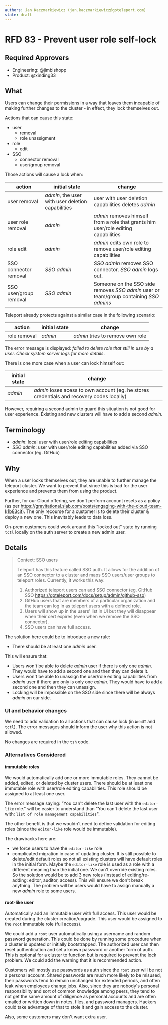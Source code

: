 ```yaml
---
authors: Jan Kaczmarkiewicz (jan.kaczmarkiewicz@goteleport.com)
state: draft
---
```


# RFD 83 - Prevent user role self-lock

## Required Approvers

- Engineering: @jimbishopp
- Product: @xinding33

## What

Users can change their permissions in a way that leaves them incapable of making further changes to the cluster - in effect, they lock themselves out.

Actions that can cause this state:

- user
  - removal
  - role unassigment
- role
  - edit
- SSO
  - connector removal
  - user/group removal

Those actions will cause a lock when:

| action                 | initial state                                     | change                                                                                 |
| ---------------------- | ------------------------------------------------- | -------------------------------------------------------------------------------------- |
| user removal           | _admin_, the user with user deletion capabilities | user with user deletion capabilities deletes _admin_                                   |
| user role removal      | _admin_                                           | _admin_ removes himself from a role that grants him user/role editing capabilities     |
| role edit              | _admin_                                           | _admin_ edits own role to remove user/role editing capabilities                        |
| SSO connector removal  | _SSO admin_                                       | _SSO admin_ removes SSO connector. _SSO admin_ logs out.                               |
| SSO user/group removal | _SSO admin_                                       | Someone on the SSO side removes _SSO admin_ user or team/group containing _SSO admins_ |

Teleport already protects against a similar case in the following scenario:

| action       | initial state | change                           |
| ------------ | ------------- | -------------------------------- |
| role removal | _admin_       | _admin_ tries to remove own role |

The error message is displayed: _failed to delete role that still in use by a user. Check system server logs for more details_.

There is one more case when a user can lock himself out:

| initial state | change                                                                                    |
| ------------- | ----------------------------------------------------------------------------------------- |
| _admin_       | _admin_ loses acess to own account (eg. he stores credentials and recovery codes locally) |

However, requiring a second admin to guard this situation is not good for user experience. Existing and new clusters will have to add a second _admin_.

## Terminology

- _admin_: local user with user/role editing capabilities
- _SSO admin_: user with user/role editing capabilities added via SSO connector (eg. GitHub)

## Why

When a user locks themselves out, they are unable to further manage the teleport cluster. We want to prevent that since this is bad for the user experience and prevents them from using the product.

Further, for our Cloud offering, we don't perform account resets as a policy (as per https://gravitational.slab.com/posts/engaging-with-the-cloud-team-k1b83cit). The only recourse for a customer is to delete their cluster & deploy a new one. This inevitably leads to data loss.

On-prem customers could work around this "locked out" state by running `tctl` locally on the auth server to create a new admin user.

## Details

> Context: SSO users
>
> Teleport has this feature called SSO auth. It allows for the addition of an SSO connector to a cluster and maps SSO users/user groups to teleport roles. Currently, it works this way:
>
> 1. Authorized teleport users can add SSO connector (eg. GitHub SSO https://goteleport.com/docs/setup/admin/github-sso)
> 2. GitHub users that are members of a particular organization and the team can log in as teleport users with a defined role.
> 3. Users will show up in the users' list in UI but they will disappear when their cert expires (even when we remove the SSO connector).
> 4. SSO users can have full access.

The solution here could be to introduce a new rule:

- There should be at least one _admin_ user.

This will ensure that:

- Users won't be able to delete _admin_ user if there is only one _admin_. They would have to add a second one and then they can delete it.
- Users won't be able to unassign the user/role editing capabilities from _admin_ user if there are only is only one _admin_. They would have to add a second one and then they can unassign.
- Locking will be impossible on the SSO side since there will be always _admin_ on our side.

### UI and behavior changes

We need to add validation to all actions that can cause lock (in `WebUI` and `tctl`). The error messages should inform the user why this action is not allowed.

No changes are required in the `tsh` code.

### Alternatives Considered

#### immutable roles

We would automatically add one or more immutable roles. They cannot be added, edited, or deleted by cluster users. There should be at least one immutable role with user/role editing capabilities. This role should be assigned to at least one user.

The error message saying: "You can't delete the last user with the `editor-like` role." will be easier to understand than "You can't delete the last user with: `list of role management capabilities`".

The other benefit is that we wouldn't need to define validation for editing roles (since the `editor-like` role would be immutable).

The drawbacks here are:

- we force users to have the `editor-like` role
- complicated migration in case of updating cluster. It is still possible to delete/edit default roles so not all existing clusters will have default roles in the initial form. Maybe the `editor-like` role is used as a role with a different meaning than the initial one. We can't override existing roles. So the solution would be to add 3 new roles (instead of editing/re-adding: editor, auditor, access). This will ensure we don't break anything. The problem will be users would have to assign manually a new _admin_ role to some users.

#### root-like user

Automatically add an immutable user with full access. This user would be created during the cluster creation/upgrade. This user would be assigned to the `root` immutable role (full access).

We could add a `root` user automatically using a username and random password generation. This could be done by running some procedure when a cluster is updated or initially bootstrapped. The authorized user can then reset authentication and set a known password or another form of auth. This is optional for a cluster to function but is required to prevent the lock problem. We could add the warning that it is recommended action.

Customers will mostly use passwords as auth since the `root` user will be not a personal account. Shared passwords are much more likely to be misused, their passwords tend to remain unchanged for extended periods, and often leak when employees change jobs. Also, since they are nobody's personal responsibility and sort of common knowledge among peers, they tend to not get the same amount of diligence as personal accounts and are often emailed or written down in notes, files, and password managers. Hackers could take advantage of that to stole it and gain access to the cluster.

Also, some customers may don't want extra user.
